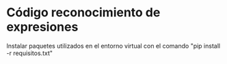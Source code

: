# Código reconocimiento de expresiones
Instalar paquetes utilizados en el entorno virtual con el comando
"pip install -r requisitos.txt"